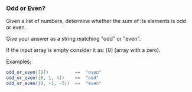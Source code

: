 ### Odd or Even?

Given a list of numbers, determine whether the sum of its elements is odd or even.

Give your answer as a string matching "odd" or "even".

If the input array is empty consider it as: [0] (array with a zero).

Examples:
````c#
odd_or_even([0])          ==  "even"
odd_or_even([0, 1, 4])    ==  "odd"
odd_or_even([0, -1, -5])  ==  "even"
